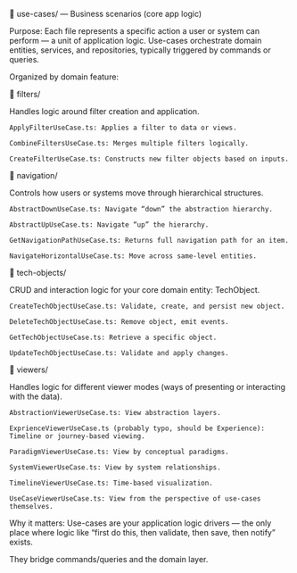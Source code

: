🔸 use-cases/ — Business scenarios (core app logic)

Purpose:
Each file represents a specific action a user or system can perform — a unit of application logic.
Use-cases orchestrate domain entities, services, and repositories, typically triggered by commands or queries.

Organized by domain feature:

<!--  -->
📁 filters/

Handles logic around filter creation and application.

    ApplyFilterUseCase.ts: Applies a filter to data or views.

    CombineFiltersUseCase.ts: Merges multiple filters logically.

    CreateFilterUseCase.ts: Constructs new filter objects based on inputs.

<!--  -->
📁 navigation/

Controls how users or systems move through hierarchical structures.

    AbstractDownUseCase.ts: Navigate “down” the abstraction hierarchy.

    AbstractUpUseCase.ts: Navigate “up” the hierarchy.

    GetNavigationPathUseCase.ts: Returns full navigation path for an item.

    NavigateHorizontalUseCase.ts: Move across same-level entities.

<!--  -->
📁 tech-objects/

CRUD and interaction logic for your core domain entity: TechObject.

    CreateTechObjectUseCase.ts: Validate, create, and persist new object.

    DeleteTechObjectUseCase.ts: Remove object, emit events.

    GetTechObjectUseCase.ts: Retrieve a specific object.

    UpdateTechObjectUseCase.ts: Validate and apply changes.

<!--  -->
📁 viewers/

Handles logic for different viewer modes (ways of presenting or interacting with the data).

    AbstractionViewerUseCase.ts: View abstraction layers.

    ExprienceViewerUseCase.ts (probably typo, should be Experience): Timeline or journey-based viewing.

    ParadigmViewerUseCase.ts: View by conceptual paradigms.

    SystemViewerUseCase.ts: View by system relationships.

    TimelineViewerUseCase.ts: Time-based visualization.

    UseCaseViewerUseCase.ts: View from the perspective of use-cases themselves.

Why it matters:
Use-cases are your application logic drivers — the only place where logic like “first do this, then validate, then save, then notify” exists.

They bridge commands/queries and the domain layer.